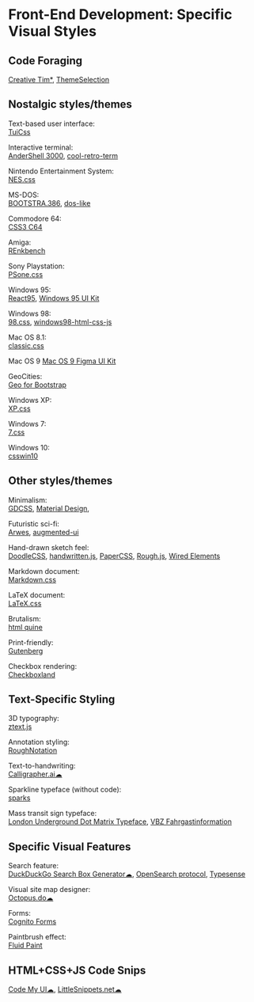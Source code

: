 # Front-End Development: Specific Visual Styles

## Code Foraging

[Creative Tim*](https://www.creative-tim.com/),
[ThemeSelection](https://themeselection.com/)

## Nostalgic styles/themes

Text-based user interface:  
[TuiCss](https://github.com/vinibiavatti1/TuiCss)

Interactive terminal:  
[AnderShell 3000](https://github.com/andersevenrud/retro-css-shell-demo),
[cool-retro-term](https://github.com/Swordfish90/cool-retro-term)

Nintendo Entertainment System:  
[NES.css](https://nostalgic-css.github.io/NES.css/)

MS-DOS:  
[BOOTSTRA.386](https://kristopolous.github.io/BOOTSTRA.386/),
[dos-like](https://github.com/mattiasgustavsson/dos-like)

Commodore 64:  
[CSS3 C64](https://pixelambacht.nl/2013/css3-c64/)

Amiga:  
[REnkbench](https://github.com/renkman/Renkbench)

Sony Playstation:  
[PSone.css](https://micah5.github.io/PSone.css/)

Windows 95:  
[React95](https://react95.io/),
[Windows 95 UI Kit](https://demo.themesberg.com/windows-95-ui-kit/)

Windows 98:  
[98.css](https://jdan.github.io/98.css/),
[windows98-html-css-js](https://github.com/lolstring/window98-html-css-js)

Mac OS 8.1:  
[classic.css](https://github.com/npjg/classic.css)

Mac OS 9
[Mac OS 9 Figma UI Kit](https://www.figma.com/community/file/966779730364082883)

GeoCities:  
[Geo for Bootstrap](https://code.divshot.com/geo-bootstrap/)

Windows XP:  
[XP.css](https://botoxparty.github.io/XP.css/)

Windows 7:  
[7.css](https://khang-nd.github.io/7.css/)

Windows 10:  
[csswin10](https://github.com/jianzhongli/csswin10)

## Other styles/themes

Minimalism:  
[GDCSS](https://gdcss.netlify.app/),
[Material Design](https://material.io/design),

Futuristic sci-fi:  
[Arwes](https://arwes.dev/),
[augmented-ui](https://augmented-ui.com/)

Hand-drawn sketch feel:  
[DoodleCSS](https://chr15m.github.io/DoodleCSS/),
[handwritten.js](https://alias-rahil.github.io/handwritten.js/),
[PaperCSS](https://www.getpapercss.com/),
[Rough.js](https://github.com/rough-stuff/rough),
[Wired Elements](https://wiredjs.com/)

Markdown document:  
[Markdown.css](https://mrcoles.com/demo/markdown-css/)

LaTeX document:  
[LaTeX.css](https://latex.vercel.app/)

Brutalism:  
[html quine](https://secretgeek.github.io/html_wysiwyg/html.html)

Print-friendly:  
[Gutenberg](https://github.com/BafS/Gutenberg)

Checkbox rendering:  
[Checkboxland](https://www.bryanbraun.com/checkboxland/)

## Text-Specific Styling

3D typography:  
[ztext.js](https://bennettfeely.com/ztext/)

Annotation styling:  
[RoughNotation](https://roughnotation.com/)

Text-to-handwriting:  
[Calligrapher.ai☁](https://www.calligrapher.ai/)

Sparkline typeface (without code):  
[sparks](https://github.com/aftertheflood/sparks)

Mass transit sign typeface:  
[London Underground Dot Matrix Typeface](https://github.com/petykowski/London-Underground-Dot-Matrix-Typeface),
[VBZ Fahrgastinformation](https://sschueller.github.io/posts/vbz-fahrgastinformation/)

## Specific Visual Features

Search feature:  
[DuckDuckGo Search Box Generator☁](https://ddg.patdryburgh.com/),
[OpenSearch protocol](https://github.com/dewitt/opensearch),
[Typesense](https://typesense.org/)

Visual site map designer:  
[Octopus.do☁](https://octopus.do/)

Forms:  
[Cognito Forms](https://www.cognitoforms.com/)

Paintbrush effect:  
[Fluid Paint](https://david.li/paint/)

## HTML+CSS+JS Code Snips
  
[Code My UI☁](https://codemyui.com/),
[LittleSnippets.net☁](https://littlesnippets.net/)
